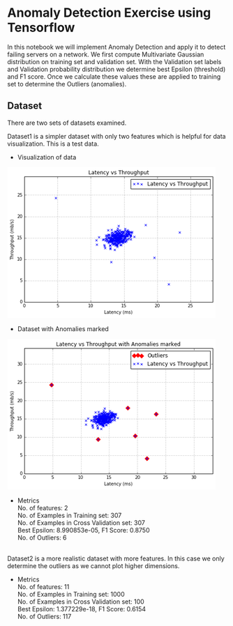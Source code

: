 # Anomaly Detection Exercise using Tensorflow

In this notebook we will implement Anomaly Detection and apply it to detect failing servers on a network. We first compute Multivariate Gaussian distribution on training set and validation set. With the Validation set labels and Validation probability distribution we determine best Epsilon (threshold) and F1 score. Once we calculate these values these are applied to training set to determine the Outliers (anomalies).

## Dataset

There are two sets of datasets examined.

Dataset1 is a simpler dataset with only two features which is helpful for data visualization. This is a test data.

* Visualization of data

![Anomaly detection data](https://github.com/saruniitr/tensorflow/blob/master/machine_learning_stanford/anomaly_detection/dataset1.png)

* Dataset with Anomalies marked

![Dataset with Anomalies marked](https://github.com/saruniitr/tensorflow/blob/master/machine_learning_stanford/anomaly_detection/dataset1_with_anomalies.png)

* Metrics
<br>No. of features: 2
<br>No. of Examples in Training set: 307
<br>No. of Examples in Cross Validation set: 307
<br>Best Epsilon: 8.990853e-05, F1 Score: 0.8750
<br>No. of Outliers: 6
<br>
Dataset2 is a more realistic dataset with more features. In this case we only determine the outliers as we cannot plot higher dimensions.

* Metrics 
<br>No. of features: 11
<br>No. of Examples in Training set: 1000
<br>No. of Examples in Cross Validation set: 100
<br>Best Epsilon: 1.377229e-18, F1 Score: 0.6154
<br>No. of Outliers: 117
